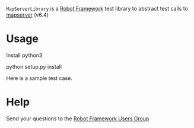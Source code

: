 ``MapServerLibrary`` is a [Robot Framework](http://code.google.com/p/robotframework/) test library to abstract test calls to [mapserver](https://mapserver.org) (v6.4) 

# Usage

Install python3

python setup.py install


Here is a sample test case.

# Help

Send your questions to the [Robot Framework Users Group](https://groups.google.com/forum/#!forum/robotframework-users)
